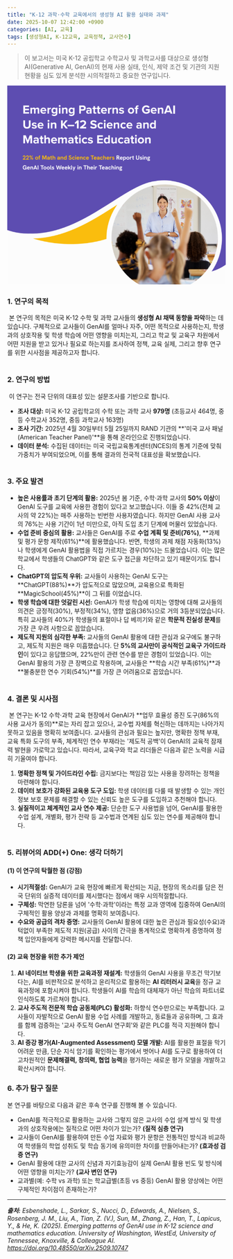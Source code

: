 ```yaml
---
title: "K-12 과학·수학 교육에서의 생성형 AI 활용 실태와 과제"
date: 2025-10-07 12:42:00 +0900
categories: [AI, 교육]
tags: [생성형AI, K-12교육, 교육정책, 교사연수]
---
```


> 이 보고서는 미국 K-12 공립학교 수학교사 및 과학교사를 대상으로 생성형 AI(Generative AI, GenAI)의 현재 사용 실태, 인식, 제약 조건 및 기관의 지원 현황을 심도 있게 분석한 시의적절하고 중요한 연구입니다.

![이미지](/assets/Gen-AI.png)

### 1. 연구의 목적
​
본 연구의 목적은 미국 K-12 수학 및 과학 교사들의 **생성형 AI 채택 동향을 파악**하는 데 있습니다. 
구체적으로 교사들이 GenAI를 얼마나 자주, 어떤 목적으로 사용하는지, 학생과의 상호작용 및 학생 학습에 어떤 영향을 미치는지, 그리고 학교 및 교육구 차원에서 어떤 지원을 받고 있거나 필요로 하는지를 조사하여 정책, 교육 실제, 그리고 향후 연구를 위한 시사점을 제공하고자 합니다.   
​
### 2. 연구의 방법
​
이 연구는 전국 단위의 대표성 있는 설문조사를 기반으로 합니다.
​
* **조사 대상:** 미국 K-12 공립학교의 수학 또는 과학 교사 **979명** (초등교사 464명, 중등 수학교사 352명, 중등 과학교사 163명)   
* **조사 기간:** 2025년 4월 30일부터 5월 25일까지 RAND 기관의 **'미국 교사 패널(American Teacher Panel)'**을 통해 온라인으로 진행되었습니다.   
* **데이터 분석:** 수집된 데이터는 미국 국립교육통계센터(NCES)의 통계 기준에 맞춰 가중치가 부여되었으며, 이를 통해 결과의 전국적 대표성을 확보했습니다.   
​
### 3. 주요 발견 

* **높은 사용률과 초기 단계의 활용:** 2025년 봄 기준, 수학·과학 교사의 **50% 이상**이 GenAI 도구를 교육에 사용한 경험이 있다고 보고했습니다. 이들 중 42%(전체 교사의 약 22%)는 매주 사용하는 빈번한 사용자였습니다. 하지만 GenAI 사용 교사의 76%는 사용 기간이 1년 미만으로, 아직 도입 초기 단계에 머물러 있었습니다.   
* **수업 준비 중심의 활용:** 교사들은 GenAI를 주로 **수업 계획 및 준비(76%)**, **과제 및 평가 문항 제작(61%)**에 활용했습니다. 반면, 학생의 과제 채점 자동화(13%)나 학생에게 GenAI 활용법을 직접 가르치는 경우(10%)는 드물었습니다. 이는 많은 학교에서 학생들의 ChatGPT와 같은 도구 접근을 차단하고 있기 때문이기도 합니다.   
* **ChatGPT의 압도적 우위:** 교사들이 사용하는 GenAI 도구는 **ChatGPT(88%)**가 압도적으로 많았으며, 교육용으로 특화된 **MagicSchool(45%)**이 그 뒤를 이었습니다.   
* **학생 학습에 대한 엇갈린 시선:** GenAI가 학생 학습에 미치는 영향에 대해 교사들의 의견은 긍정적(30%), 부정적(34%), 영향 없음(36%)으로 거의 3등분되었습니다. 특히 교사들의 40%가 학생들의 표절이나 답 베끼기와 같은 **학문적 진실성 문제**를 가장 큰 우려 사항으로 꼽았습니다.   
* **제도적 지원의 심각한 부족:** 교사들의 GenAI 활용에 대한 관심과 요구에도 불구하고, 제도적 지원은 매우 미흡했습니다. 단 **5%의 교사만이 공식적인 교육구 가이드라인**이 있다고 응답했으며, 22%만이 관련 연수를 받은 경험이 있었습니다. 이는 GenAI 활용의 가장 큰 장벽으로 작용하며, 교사들은 **학습 시간 부족(61%)**과 **불충분한 연수 기회(54%)**를 가장 큰 어려움으로 꼽았습니다.   
​
### 4. 결론 및 시사점
​
본 연구는 K-12 수학·과학 교육 현장에서 GenAI가 **업무 효율성 증진 도구(86%의 사용 교사가 동의)**로는 자리 잡고 있으나, 교수법 자체를 혁신하는 데까지는 나아가지 못하고 있음을 명확히 보여줍니다. 교사들의 관심과 필요는 높지만, 명확한 정책 부재, 교육 특화 도구의 부족, 체계적인 연수 부재라는 '제도적 공백'이 GenAI의 교육적 잠재력 발현을 가로막고 있습니다. 따라서, 교육구와 학교 리더들은 다음과 같은 노력을 시급히 기울여야 합니다.
​
1.  **명확한 정책 및 가이드라인 수립:** 금지보다는 책임감 있는 사용을 장려하는 정책을 마련해야 합니다.   
2.  **데이터 보호가 강화된 교육용 도구 도입:** 학생 데이터를 다룰 때 발생할 수 있는 개인정보 보호 문제를 해결할 수 있는 신뢰도 높은 도구를 도입하고 추천해야 합니다.   
3.  **실질적이고 체계적인 교사 연수 제공:** 단순한 도구 사용법을 넘어, GenAI를 활용한 수업 설계, 개별화, 평가 전략 등 교수법과 연계된 심도 있는 연수를 제공해야 합니다.   
​
### 5. 리뷰어의 ADD(+) One: 생각 더하기
#### (1) 이 연구의 탁월한 점 (강점) 
* **시기적절성:** GenAI가 교육 현장에 빠르게 확산되는 지금, 현장의 목소리를 담은 전국 단위의 실증적 데이터를 제시했다는 점에서 매우 시의적절합니다.
* **구체성:** 막연한 담론을 넘어 '수학·과학'이라는 특정 교과 영역에 집중하여 GenAI의 구체적인 활용 양상과 과제를 명확히 보여줍니다.
* **수요와 공급의 격차 증명:** 교사들의 GenAI 활용에 대한 높은 관심과 필요성(수요)과 턱없이 부족한 제도적 지원(공급) 사이의 간극을 통계적으로 명확하게 증명하여 정책 입안자들에게 강력한 메시지를 전달합니다.
#### (2) 교육 현장을 위한 추가 제언 
1.  **AI 네이티브 학생을 위한 교육과정 재설계:** 학생들의 GenAI 사용을 무조건 막기보다는, AI를 비판적으로 분석하고 윤리적으로 활용하는 **AI 리터러시 교육**을 정규 교육과정에 포함시켜야 합니다. 학생들이 AI를 학습의 대체재가 아닌 학습의 파트너로 인식하도록 가르쳐야 합니다.   
2.  **교사 주도적 전문적 학습 공동체(PLC) 활성화:** 하향식 연수만으로는 부족합니다. 교사들이 자발적으로 GenAI 활용 수업 사례를 개발하고, 동료들과 공유하며, 그 효과를 함께 검증하는 '교사 주도적 GenAI 연구회'와 같은 PLC를 적극 지원해야 합니다.
3.  **AI 증강 평가(AI-Augmented Assessment) 모델 개발:** AI를 활용한 표절을 막기 어려운 만큼, 단순 지식 암기를 확인하는 평가에서 벗어나 AI를 도구로 활용하여 더 고차원적인 **문제해결력, 창의력, 협업 능력**을 평가하는 새로운 평가 모델을 개발하고 확산시켜야 합니다.

### 6. 추가 탐구 질문 
본 연구를 바탕으로 다음과 같은 후속 연구를 진행해 볼 수 있습니다.
​
* GenAI를 적극적으로 활용하는 교사와 그렇지 않은 교사의 수업 설계 방식 및 학생과의 상호작용에는 질적으로 어떤 차이가 있는가? **(질적 심층 연구)**
* 교사들이 GenAI를 활용하여 만든 수업 자료와 평가 문항은 전통적인 방식과 비교하여 학생들의 학업 성취도 및 학습 동기에 유의미한 차이를 만들어내는가? **(효과성 검증 연구)**
* GenAI 활용에 대한 교사의 신념과 자기효능감이 실제 GenAI 활용 빈도 및 방식에 어떤 영향을 미치는가? **(교사 변인 연구)**
* 교과별(예: 수학 vs 과학) 또는 학교급별(초등 vs 중등) GenAI 활용 양상에는 어떤 구체적인 차이점이 존재하는가?   

---

_**출처:**_
_Esbenshade, L., Sarkar, S., Nucci, D., Edwards, A., Nielsen, S., Rosenberg, J. M., Liu, A., Tian, Z. (V.), Sun, M., Zhang, Z., Han, T., Lapicus, Y., & He, K. (2025). Emerging patterns of GenAI use in K-12 science and mathematics education. University of Washington, WestEd, University of Tennessee, Knoxville, & Colleague AI. https://doi.org/10.48550/arXiv.2509.10747_
